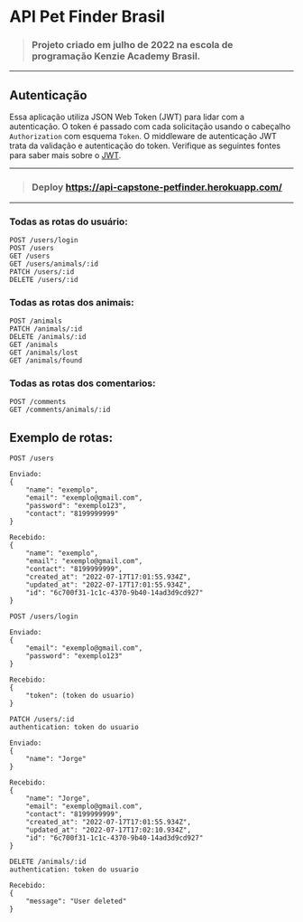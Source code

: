 # API Pet Finder Brasil

> ### Projeto criado em julho de 2022 na escola de programação Kenzie Academy Brasil.
----------
## Autenticação

Essa aplicação utiliza JSON Web Token (JWT) para lidar com a autenticação. O token é passado com cada solicitação usando o cabeçalho `Authorization` com esquema `Token`. O middleware de autenticação JWT trata da validação e autenticação do token. Verifique as seguintes fontes para saber mais sobre o [JWT](https://www.npmjs.com/package/jsonwebtoken).

----------
> ### Deploy https://api-capstone-petfinder.herokuapp.com/
----------

### Todas as rotas do usuário:
    POST /users/login
    POST /users
    GET /users
    GET /users/animals/:id
    PATCH /users/:id
    DELETE /users/:id
### Todas as rotas dos animais:
    POST /animals
    PATCH /animals/:id
    DELETE /animals/:id
    GET /animals
    GET /animals/lost
    GET /animals/found
### Todas as rotas dos comentarios:
    POST /comments
    GET /comments/animals/:id
## Exemplo de rotas:
```
POST /users

Enviado:
{
	"name": "exemplo",
	"email": "exemplo@gmail.com",
	"password": "exemplo123",
	"contact": "8199999999"
}

Recebido:
{
	"name": "exemplo",
	"email": "exemplo@gmail.com",
	"contact": "8199999999",
	"created_at": "2022-07-17T17:01:55.934Z",
	"updated_at": "2022-07-17T17:01:55.934Z",
	"id": "6c700f31-1c1c-4370-9b40-14ad3d9cd927"
}
```
```
POST /users/login

Enviado:
{
	"email": "exemplo@gmail.com",
	"password": "exemplo123"
}

Recebido: 
{
    "token": (token do usuario)
}
```
```
PATCH /users/:id
authentication: token do usuario

Enviado:
{
	"name": "Jorge"
}

Recebido: 
{
	"name": "Jorge",
	"email": "exemplo@gmail.com",
	"contact": "8199999999",
	"created_at": "2022-07-17T17:01:55.934Z",
	"updated_at": "2022-07-17T17:02:10.934Z",
	"id": "6c700f31-1c1c-4370-9b40-14ad3d9cd927"
}
```
```
DELETE /animals/:id
authentication: token do usuario

Recebido: 
{
	"message": "User deleted"
}
```

    
